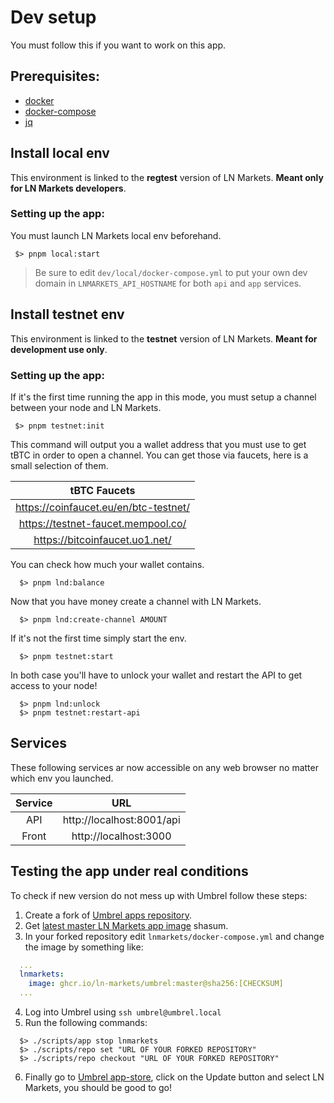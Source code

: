 # Dev setup

You must follow this if you want to work on this app.

## Prerequisites:

- [docker](https://docs.docker.com/get-docker/)
- [docker-compose](https://docs.docker.com/compose/install/)
- [jq](https://stedolan.github.io/jq/)

## Install local env

This environment is linked to the **regtest** version of LN Markets. **Meant only for LN Markets developers**.

### Setting up the app:

You must launch LN Markets local env beforehand.

```shell
 $> pnpm local:start
```

> Be sure to edit `dev/local/docker-compose.yml` to put your own dev domain in `LNMARKETS_API_HOSTNAME` for both `api` and `app` services.

## Install testnet env

This environment is linked to the **testnet** version of LN Markets. **Meant for development use only**.

### Setting up the app:

If it's the first time running the app in this mode, you must setup a channel between your node and LN Markets.

```shell
 $> pnpm testnet:init
```

This command will output you a wallet address that you must use to get tBTC in order to open a channel. You can get those via faucets, here is a small selection of them.

|             tBTC Faucets              |
| :-----------------------------------: |
| https://coinfaucet.eu/en/btc-testnet/ |
|  https://testnet-faucet.mempool.co/   |
|    https://bitcoinfaucet.uo1.net/     |

You can check how much your wallet contains.

```shell
  $> pnpm lnd:balance
```

Now that you have money create a channel with LN Markets.

```shell
  $> pnpm lnd:create-channel AMOUNT
```

If it's not the first time simply start the env.

```shell
  $> pnpm testnet:start
```

In both case you'll have to unlock your wallet and restart the API to get access to your node!

```shell
  $> pnpm lnd:unlock
  $> pnpm testnet:restart-api
```

## Services

These following services ar now accessible on any web browser no matter which env you launched.

| Service |            URL            |
| :-----: | :-----------------------: |
|   API   | http://localhost:8001/api |
|  Front  |   http://localhost:3000   |

## Testing the app under real conditions

To check if new version do not mess up with Umbrel follow these steps:

1. Create a fork of [Umbrel apps repository](https://github.com/getumbrel/umbrel-apps).
2. Get [latest master LN Markets app image](https://github.com/ln-markets/umbrel/pkgs/container/umbrel) shasum.
3. In your forked repository edit `lnmarkets/docker-compose.yml` and change the image by something like:
  ```yml
    ...
    lnmarkets:
      image: ghcr.io/ln-markets/umbrel:master@sha256:[CHECKSUM]
    ...
  ```
4. Log into Umbrel using `ssh umbrel@umbrel.local`
5. Run the following commands:
  ```shell
    $> ./scripts/app stop lnmarkets
    $> ./scripts/repo set "URL OF YOUR FORKED REPOSITORY"
    $> ./scripts/repo checkout "URL OF YOUR FORKED REPOSITORY"
  ```
6. Finally go to [Umbrel app-store](http://umbrel.local/app-store/), click on the Update button and select LN Markets, you should be good to go!

